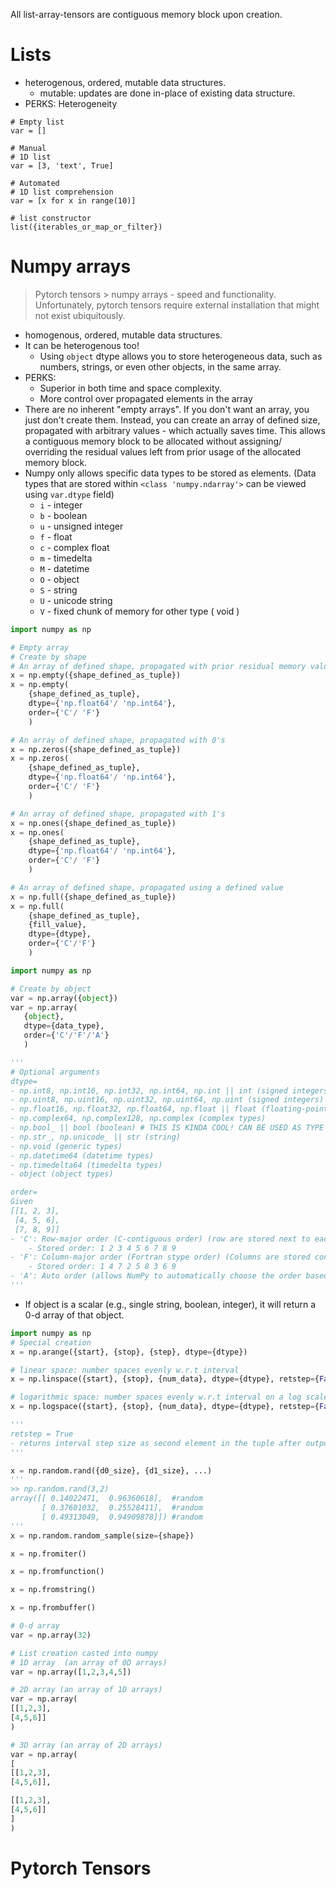 All list-array-tensors are contiguous memory block upon creation.

# Lists
-  heterogenous, ordered, mutable data structures.
	- mutable: updates are done in-place of existing data structure.
- PERKS: Heterogeneity
```
# Empty list
var = []

# Manual
# 1D list 
var = [3, 'text', True]

# Automated
# 1D list comprehension
var = [x for x in range(10)]

# list constructor
list({iterables_or_map_or_filter})
```

# Numpy arrays
> Pytorch tensors > numpy arrays - speed and functionality. Unfortunately, pytorch tensors require external installation that might not exist ubiquitously. 

- homogenous, ordered, mutable data structures.
- It can be heterogenous too!
	- Using `object` dtype allows you to store heterogeneous data, such as numbers, strings, or even other objects, in the same array.
- PERKS: 
	- Superior in both time and space complexity. 
	- More control over propagated elements in the array 
- There are no inherent "empty arrays". If you don't want an array, you just don't create them. Instead, you can create an array of defined size, propagated with arbitrary values - which actually saves time. This allows a contiguous memory block to be allocated without assigning/ overriding the residual values left from prior usage of the allocated memory block. 
- Numpy only allows specific data types to be stored as elements. (Data types that are stored within `<class 'numpy.ndarray'>` can be viewed using `var.dtype` field)
	- `i` - integer
	- `b` - boolean
	- `u` - unsigned integer
	- `f` - float
	- `c` - complex float
	- `m` - timedelta
	- `M` - datetime
	- `O` - object
	- `S` - string
	- `U` - unicode string
	- `V` - fixed chunk of memory for other type ( void )
``` python
import numpy as np

# Empty array 
# Create by shape
# An array of defined shape, propagated with prior residual memory value
x = np.empty({shape_defined_as_tuple})
x = np.empty(
	{shape_defined_as_tuple}, 
	dtype={'np.float64'/ 'np.int64'}, 
	order={'C'/ 'F'}
	)

# An array of defined shape, propagated with 0's
x = np.zeros({shape_defined_as_tuple})
x = np.zeros(
	{shape_defined_as_tuple}, 
	dtype={'np.float64'/ 'np.int64'}, 
	order={'C'/ 'F'}
	)

# An array of defined shape, propagated with 1's
x = np.ones({shape_defined_as_tuple})
x = np.ones(
	{shape_defined_as_tuple}, 
	dtype={'np.float64'/ 'np.int64'}, 
	order={'C'/ 'F'}
	)

# An array of defined shape, propagated using a defined value 
x = np.full({shape_defined_as_tuple})
x = np.full(
	{shape_defined_as_tuple}, 
	{fill_value}, 
	dtype={dtype}, 
	order={'C'/'F'}
	)
```

``` python
import numpy as np

# Create by object
var = np.array({object})
var = np.array(
   {object}, 
   dtype={data_type}, 
   order={'C'/'F'/'A'}
   )

'''
# Optional arguments
dtype=
- np.int8, np.int16, np.int32, np.int64, np.int || int (signed integers)
- np.uint8, np.uint16, np.uint32, np.uint64, np.uint (signed integers)
- np.float16, np.float32, np.float64, np.float || float (floating-point)
- np.complex64, np.complex128, np.complex (complex types)
- np.bool_ || bool (boolean) # THIS IS KINDA COOL! CAN BE USED AS TYPE CASTING
- np.str_, np.unicode_ || str (string)
- np.void (generic types)
- np.datetime64 (datetime types)
- np.timedelta64 (timedelta types)
- object (object types)

order= 
Given
[[1, 2, 3],
 [4, 5, 6],
 [7, 8, 9]]
- 'C': Row-major order (C-contiguous order) (row are stored next to each other in memory, and rows are stored consecutively.)
	- Stored order: 1 2 3 4 5 6 7 8 9
- 'F': Column-major order (Fortran stype order) (Columns are stored consecutively in memory)
	- Stored order: 1 4 7 2 5 8 3 6 9
- 'A': Auto order (allows NumPy to automatically choose the order based on the input data and the memory layout of the system)
'''
```
- If object is a scalar (e.g., single string, boolean, integer), it will return a 0-d array of that object.
```python
import numpy as np
# Special creation
x = np.arange({start}, {stop}, {step}, dtype={dtype})

# linear space: number spaces evenly w.r.t interval
x = np.linspace({start}, {stop}, {num_data}, dtype={dtype}, retstep={False/ True})

# logarithmic space: number spaces evenly w.r.t interval on a log scale.
x = np.logspace({start}, {stop}, {num_data}, dtype={dtype}, retstep={False/ True})

'''
retstep = True
- returns interval step size as second element in the tuple after outputing array.
'''

x = np.random.rand({d0_size}, {d1_size}, ...)
'''
>> np.random.rand(3,2)
array([[ 0.14022471,  0.96360618],  #random
       [ 0.37601032,  0.25528411],  #random
       [ 0.49313049,  0.94909878]]) #random
'''
x = np.random.random_sample(size={shape})

x = np.fromiter()

x = np.fromfunction()

x = np.fromstring()

x = np.frombuffer()

```

``` python
# 0-d array
var = np.array(32)

# List creation casted into numpy
# 1D array  (an array of 0D arrays)
var = np.array([1,2,3,4,5])

# 2D array (an array of 1D arrays)
var = np.array(
[[1,2,3], 
[4,5,6]]
)

# 3D array (an array of 2D arrays)
var = np.array(
[
[[1,2,3], 
[4,5,6]], 

[[1,2,3], 
[4,5,6]]
]
)

```

# Pytorch Tensors